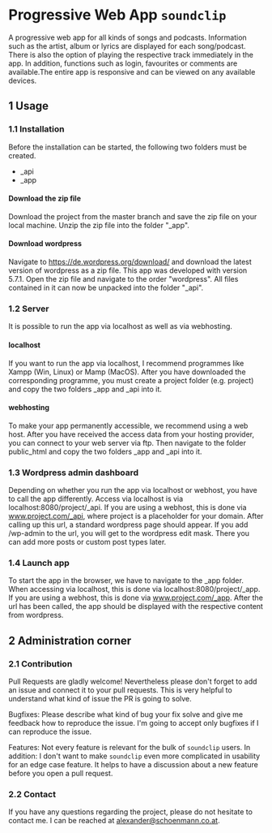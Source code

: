 # Progressive Web App ```soundclip```
A progressive web app for all kinds of songs and podcasts. Information such as the artist, album or lyrics are displayed for each song/podcast. There is also the option of playing the respective track immediately in the app. In addition, functions such as login, favourites or comments are available.The entire app is responsive and can be viewed on any available devices.

## 1 Usage
### 1.1 Installation
Before the installation can be started, the following two folders must be created.
- _api
- _app

#### Download the zip file
Download the project from the master branch and save the zip file on your local machine. Unzip the zip file into the folder "_app".

#### Download wordpress
Navigate to https://de.wordpress.org/download/ and download the latest version of wordpress as a zip file. This app was developed with version 5.7.1. Open the zip file and navigate to the order "wordpress". All files contained in it can now be unpacked into the folder "_api".

### 1.2 Server
It is possible to run the app via localhost as well as via webhosting.

#### localhost
If you want to run the app via localhost, I recommend programmes like Xampp (Win, Linux) or Mamp (MacOS). After you have downloaded the corresponding programme, you must create a project folder (e.g. project) and copy the two folders _app and _api into it.

#### webhosting
To make your app permanently accessible, we recommend using a web host. After you have received the access data from your hosting provider, you can connect to your web server via ftp. Then navigate to the folder public_html and copy the two folders _app and _api into it.

### 1.3 Wordpress admin dashboard
Depending on whether you run the app via localhost or webhost, you have to call the app differently. Access via localhost is via localhost:8080/project/_api. If you are using a webhost, this is done via www.project.com/_api, where project is a placeholder for your domain. After calling up this url, a standard wordpress page should appear. If you add /wp-admin to the url, you will get to the wordpress edit mask. There you can add more posts or custom post types later.

### 1.4 Launch app
To start the app in the browser, we have to navigate to the _app folder. When accessing via localhost, this is done via localhost:8080/project/_app. If you are using a webhost, this is done via www.project.com/_app. After the url has been called, the app should be displayed with the respective content from wordpress.

## 2 Administration corner
### 2.1 Contribution
Pull Requests are gladly welcome! Nevertheless please don't forget to add an issue and connect it to your pull requests. This is very helpful to understand what kind of issue the PR is going to solve.

Bugfixes: Please describe what kind of bug your fix solve and give me feedback how to reproduce the issue. I'm going to accept only bugfixes if I can reproduce the issue.

Features: Not every feature is relevant for the bulk of ```soundclip``` users. In addition: I don't want to make ```soundclip``` even more complicated in usability for an edge case feature. It helps to have a discussion about a new feature before you open a pull request.

### 2.2 Contact
If you have any questions regarding the project, please do not hesitate to contact me. I can be reached at alexander@schoenmann.co.at.
